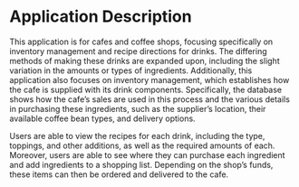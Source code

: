 # Application Description
This application is for cafes and coffee shops, focusing specifically on inventory management and recipe directions for drinks. The differing methods of making these drinks are expanded upon, including the slight variation in the amounts or types of ingredients. Additionally, this application also focuses on inventory management, which establishes how the cafe is supplied with its drink components. Specifically, the database shows how the cafe’s sales are used in this process and the various details in purchasing these ingredients, such as the supplier’s location, their available coffee bean types, and delivery options.


Users are able to view the recipes for each drink, including the type, toppings, and other additions, as well as the required amounts of each. Moreover, users are able to see where they can purchase each ingredient and add ingredients to a shopping list. Depending on the shop’s funds, these items can then be ordered and delivered to the cafe.
